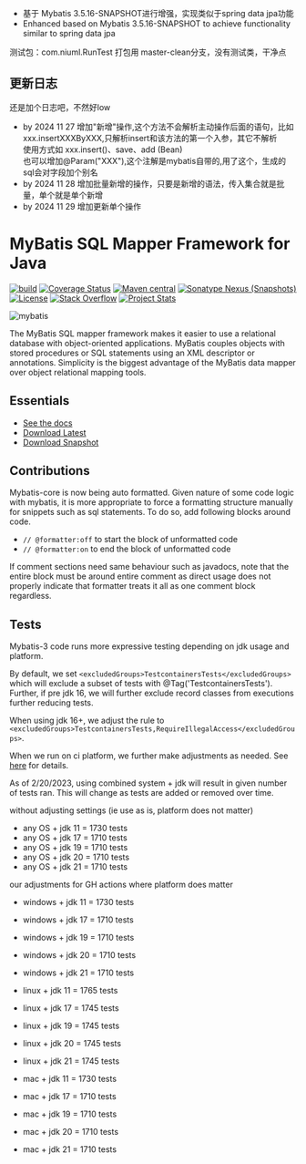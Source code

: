 

- 基于 Mybatis 3.5.16-SNAPSHOT进行增强，实现类似于spring data jpa功能
- Enhanced based on Mybatis 3.5.16-SNAPSHOT to achieve functionality similar to spring data jpa


测试包：com.niuml.RunTest
打包用 master-clean分支，没有测试类，干净点


## 更新日志
还是加个日志吧，不然好low
* by 2024 11 27 增加"新增"操作,这个方法不会解析主动操作后面的语句，比如 xxx.insertXXXByXXX,只解析insert和该方法的第一个入参，其它不解析<br/>
    使用方式如 xxx.insert()、save、add (Bean) <br/>
    也可以增加@Param("XXX"),这个注解是mybatis自带的,用了这个，生成的sql会对字段加个别名
* by 2024 11 28 增加批量新增的操作，只要是新增的语法，传入集合就是批量，单个就是单个新增
* by 2024 11 29 增加更新单个操作





MyBatis SQL Mapper Framework for Java
=====================================

[![build](https://github.com/mybatis/mybatis-3/workflows/Java%20CI/badge.svg)](https://github.com/mybatis/mybatis-3/actions?query=workflow%3A%22Java+CI%22)
[![Coverage Status](https://coveralls.io/repos/mybatis/mybatis-3/badge.svg?branch=master&service=github)](https://coveralls.io/github/mybatis/mybatis-3?branch=master)
[![Maven central](https://maven-badges.herokuapp.com/maven-central/org.mybatis/mybatis/badge.svg)](https://maven-badges.herokuapp.com/maven-central/org.mybatis/mybatis)
[![Sonatype Nexus (Snapshots)](https://img.shields.io/nexus/s/https/oss.sonatype.org/org.mybatis/mybatis.svg)](https://oss.sonatype.org/content/repositories/snapshots/org/mybatis/mybatis/)
[![License](https://img.shields.io/:license-apache-brightgreen.svg)](https://www.apache.org/licenses/LICENSE-2.0.html)
[![Stack Overflow](https://img.shields.io/:stack%20overflow-mybatis-brightgreen.svg)](https://stackoverflow.com/questions/tagged/mybatis)
[![Project Stats](https://www.openhub.net/p/mybatis/widgets/project_thin_badge.gif)](https://www.openhub.net/p/mybatis)

![mybatis](https://mybatis.org/images/mybatis-logo.png)

The MyBatis SQL mapper framework makes it easier to use a relational database with object-oriented applications.
MyBatis couples objects with stored procedures or SQL statements using an XML descriptor or annotations.
Simplicity is the biggest advantage of the MyBatis data mapper over object relational mapping tools.

Essentials
----------

* [See the docs](https://mybatis.org/mybatis-3)
* [Download Latest](https://github.com/mybatis/mybatis-3/releases)
* [Download Snapshot](https://oss.sonatype.org/content/repositories/snapshots/org/mybatis/mybatis/)

Contributions
-------------

Mybatis-core is now being auto formatted.  Given nature of some code logic with mybatis, it is more appropriate to force a formatting structure manually for snippets such as sql statements.  To do so, add following blocks around code.

- ```// @formatter:off``` to start the block of unformatted code
- ```// @formatter:on``` to end the block of unformatted code

If comment sections need same behaviour such as javadocs, note that the entire block must be around entire comment as direct usage does not properly indicate that formatter treats it all as one comment block regardless.

Tests
-----

Mybatis-3 code runs more expressive testing depending on jdk usage and platform.

By default, we set ```<excludedGroups>TestcontainersTests</excludedGroups>``` which will exclude a subset of tests with @Tag('TestcontainersTests').  Further, if pre jdk 16, we will further exclude record classes from executions further reducing tests.

When using jdk 16+, we adjust the rule to ```<excludedGroups>TestcontainersTests,RequireIllegalAccess</excludedGroups>```.

When we run on ci platform, we further make adjustments as needed.  See [here](.github/workflows/ci.yaml) for details.

As of 2/20/2023, using combined system + jdk will result in given number of tests ran.  This will change as tests are added or removed over time.

without adjusting settings (ie use as is, platform does not matter)

- any OS + jdk 11 = 1730 tests
- any OS + jdk 17 = 1710 tests
- any OS + jdk 19 = 1710 tests
- any OS + jdk 20 = 1710 tests
- any OS + jdk 21 = 1710 tests

our adjustments for GH actions where platform does matter

- windows + jdk 11 = 1730 tests
- windows + jdk 17 = 1710 tests
- windows + jdk 19 = 1710 tests
- windows + jdk 20 = 1710 tests
- windows + jdk 21 = 1710 tests

- linux + jdk 11 = 1765 tests
- linux + jdk 17 = 1745 tests
- linux + jdk 19 = 1745 tests
- linux + jdk 20 = 1745 tests
- linux + jdk 21 = 1745 tests

- mac + jdk 11 = 1730 tests
- mac + jdk 17 = 1710 tests
- mac + jdk 19 = 1710 tests
- mac + jdk 20 = 1710 tests
- mac + jdk 21 = 1710 tests
